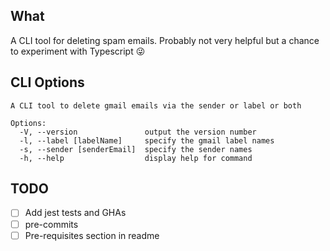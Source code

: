 ## What

A CLI tool for deleting spam emails. Probably not very helpful but a chance to experiment with Typescript 😜

## CLI Options

```
A CLI tool to delete gmail emails via the sender or label or both

Options:
  -V, --version               output the version number
  -l, --label [labelName]     specify the gmail label names
  -s, --sender [senderEmail]  specify the sender names
  -h, --help                  display help for command
```

## TODO

- [ ] Add jest tests and GHAs
- [ ] pre-commits
- [ ] Pre-requisites section in readme
